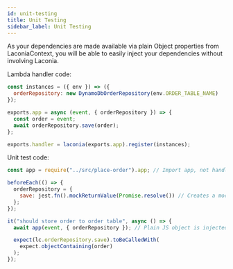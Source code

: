 ```yaml
---
id: unit-testing
title: Unit Testing
sidebar_label: Unit Testing
---
```


As your dependencies are made available via plain Object properties from
LaconiaContext, you will be able to easily inject your dependencies without
involving Laconia.

Lambda handler code:

```js
const instances = ({ env }) => ({
  orderRepository: new DynamoDbOrderRepository(env.ORDER_TABLE_NAME)
});

exports.app = async (event, { orderRepository }) => {
  const order = event;
  await orderRepository.save(order);
};

exports.handler = laconia(exports.app).register(instances);
```

Unit test code:

```js
const app = require("../src/place-order").app; // Import app, not handler

beforeEach(() => {
  orderRepository = {
    save: jest.fn().mockReturnValue(Promise.resolve()) // Creates a mock orderRepository
  };
});

it("should store order to order table", async () => {
  await app(event, { orderRepository }); // Plain JS object is injected

  expect(lc.orderRepository.save).toBeCalledWith(
    expect.objectContaining(order)
  );
});
```
